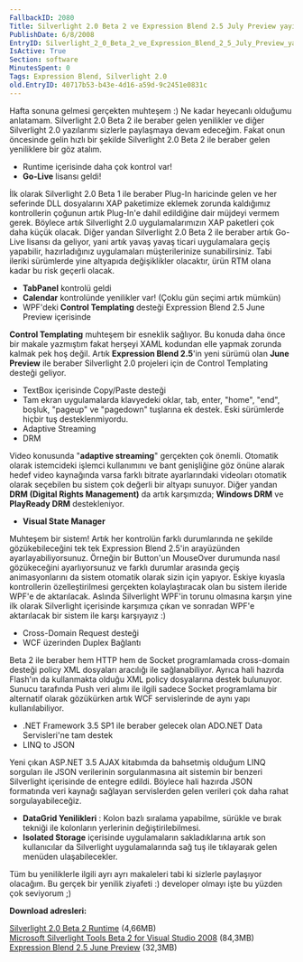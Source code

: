 ```yaml
---
FallbackID: 2080
Title: Silverlight 2.0 Beta 2 ve Expression Blend 2.5 July Preview yayında!
PublishDate: 6/8/2008
EntryID: Silverlight_2_0_Beta_2_ve_Expression_Blend_2_5_July_Preview_yayinda
IsActive: True
Section: software
MinutesSpent: 0
Tags: Expression Blend, Silverlight 2.0
old.EntryID: 40717b53-b43e-4d16-a59d-9c2451e0831c
---
```

Hafta sonuna gelmesi gerçekten muhteşem :) Ne kadar heyecanlı olduğumu
anlatamam. Silverlight 2.0 Beta 2 ile beraber gelen yenilikler ve diğer
Silverlight 2.0 yazılarımı sizlerle paylaşmaya devam edeceğim. Fakat
onun öncesinde gelin hızlı bir şekilde Silverlight 2.0 Beta 2 ile
beraber gelen yeniliklere bir göz atalım.

-   Runtime içerisinde daha çok kontrol var!
-   **Go-Live** lisansı geldi!

İlk olarak Silverlight 2.0 Beta 1 ile beraber Plug-In haricinde gelen ve
her seferinde DLL dosyalarını XAP paketimize eklemek zorunda kaldığımız
kontrollerin çoğunun artık Plug-In'e dahil edildiğine dair müjdeyi
vermem gerek. Böylece artık Silverlight 2.0 uygulamalarımızın XAP
paketleri çok daha küçük olacak. Diğer yandan Silverlight 2.0 Beta 2 ile
beraber artık Go-Live lisansı da geliyor, yani artık yavaş yavaş ticari
uygulamalara geçiş yapabilir, hazırladığınız uygulamaları
müşterilerinize sunabilirsiniz. Tabi ileriki sürümlerde yine altyapıda
değişiklikler olacaktır, ürün RTM olana kadar bu risk geçerli olacak.

-   **TabPanel** kontrolü geldi
-   **Calendar** kontrolünde yenilikler var! (Çoklu gün seçimi artık
    mümkün)
-   WPF'deki **Control Templating** desteği Expression Blend 2.5 June
    Preview içerisinde

**Control Templating** muhteşem bir esneklik sağlıyor. Bu konuda daha
önce bir makale yazmıştım fakat herşeyi XAML kodundan elle yapmak
zorunda kalmak pek hoş değil. Artık **Expression Blend 2.5**'in yeni
sürümü olan **June Preview** ile beraber Silverlight 2.0 projeleri için
de Control Templating desteği geliyor.

-   TextBox içerisinde Copy/Paste desteği
-   Tam ekran uygulamalarda klavyedeki oklar, tab, enter, "home", "end",
    boşluk, "pageup" ve "pagedown" tuşlarına ek destek. Eski sürümlerde
    hiçbir tuş desteklenmiyordu.
-   Adaptive Streaming
-   DRM

Video konusunda "**adaptive streaming**" gerçekten çok önemli. Otomatik
olarak istemcideki işlemci kullanımını ve bant genişliğine göz önüne
alarak hedef video kaynağında varsa farklı bitrate ayarlarındaki
videoları otomatik olarak seçebilen bu sistem çok değerli bir altyapı
sunuyor. Diğer yandan **DRM (Digital Rights Management)** da artık
karşımızda; **Windows DRM** ve **PlayReady DRM** destekleniyor.

-   **Visual State Manager**

Muhteşem bir sistem! Artık her kontrolün farklı durumlarında ne şekilde
gözükebileceğini tek tek Expression Blend 2.5'in arayüzünden
ayarlayabiliyorsunuz. Örneğin bir Button'un MouseOver durumunda nasıl
gözükeceğini ayarlıyorsunuz ve farklı durumlar arasında geçiş
animasyonlarını da sistem otomatik olarak sizin için yapıyor. Eskiye
kıyasla kontrollerin özelleştirilmesi gerçekten kolaylaştıracak olan bu
sistem ileride WPF'e de aktarılacak. Aslında Silverlight WPF'in torunu
olmasına karşın yine ilk olarak Silverlight içerisinde karşımıza çıkan
ve sonradan WPF'e aktarılacak bir sistem ile karşı karşıyayız :)

-   Cross-Domain Request desteği
-   WCF üzerinden Duplex Bağlantı

Beta 2 ile beraber hem HTTP hem de Socket programlamada cross-domain
desteği policy XML dosyaları aracılığı ile sağlanabiliyor. Ayrıca hali
hazırda Flash'ın da kullanmakta olduğu XML policy dosyalarına destek
bulunuyor. Sunucu tarafında Push veri alımı ile ilgili sadece Socket
programlama bir alternatif olarak gözükürken artık WCF servislerinde de
aynı yapı kullanılabiliyor.

-   .NET Framework 3.5 SP1 ile beraber gelecek olan ADO.NET Data
    Servisleri'ne tam destek
-   LINQ to JSON

Yeni çıkan ASP.NET 3.5 AJAX kitabımda da bahsetmiş olduğum LINQ
sorguları ile JSON verilerinin sorgulanmasına ait sistemin bir benzeri
Silverlight içerisinde de entegre edildi. Böylece hali hazırda JSON
formatında veri kaynağı sağlayan servislerden gelen verileri çok daha
rahat sorgulayabileceğiz.

-   **DataGrid Yenilikleri** : Kolon bazlı sıralama yapabilme, sürükle
    ve bırak tekniği ile kolonların yerlerinin değiştirilebilmesi.
-   **Isolated Storage** içerisinde uygulamaların sakladıklarına artık
    son kullanıcılar da Silverlight uygulamalarında sağ tuş ile
    tıklayarak gelen menüden ulaşabilecekler.

Tüm bu yeniliklerle ilgili ayrı ayrı makaleleri tabi ki sizlerle
paylaşıyor olacağım. Bu gerçek bir yenilik ziyafeti :) developer olmayı
işte bu yüzden çok seviyorum ;)

**Download adresleri:**

[Silverlight 2.0 Beta 2
Runtime](http://www.microsoft.com/silverlight/handlers/getSilverlight.ashx?v=2.0)
(4,66MB)\
 [Microsoft Silverlight Tools Beta 2 for Visual Studio
2008](http://www.microsoft.com/downloads/info.aspx?na=90&p=&SrcDisplayLang=en&SrcCategoryId=&SrcFamilyId=50a9ec01-267b-4521-b7d7-c0dba8866434&u=http%3a%2f%2fdownload.microsoft.com%2fdownload%2f1%2fd%2fd%2f1dd9ba72-9023-42f8-8ddf-abbd2f87649c%2fsilverlight_chainer.exe)
(84,3MB)\
 [Expression Blend 2.5 June
Preview](http://download.microsoft.com/download/8/5/8/858627dc-9aa3-4f86-bb3d-729204927da3/Blend.en.msi)
(32,3MB)


